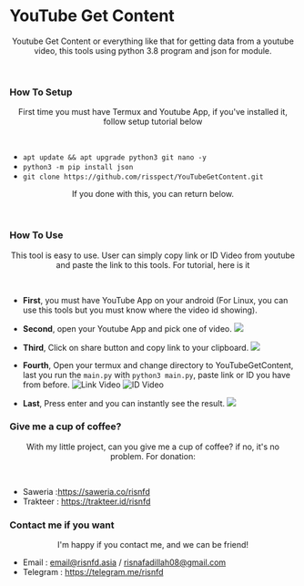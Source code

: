 # YouTube Get Content
<p align="center">Youtube Get Content or everything like that for getting data from a youtube video, this tools using python 3.8 program and json for module.</p><br/>

### How To Setup
<p align="center">First time you must have Termux and Youtube App, if you've installed it, follow setup tutorial below</p><br/>

* `apt update && apt upgrade python3 git nano -y`
* `python3 -m pip install json`
* `git clone https://github.com/risspect/YouTubeGetContent.git`

<p align="center">If you done with this, you can return below.</p><br/>

### How To Use
<p align="center">This tool is easy to use. User can simply copy link or ID Video from youtube and paste the link to this tools.
For tutorial, here is it</p><br/>

* **First**, you must have YouTube App on your android (For Linux, you can use this tools but you must know where the video id showing).
* **Second**, open your Youtube App and pick one of video.
![](/lib/images/1.jpg)

* **Third**, Click on share button and copy link to your clipboard.
![](/lib/images/2.jpg)

* **Fourth**, Open your termux and change directory to YouTubeGetContent, last you run the `main.py` with `python3 main.py`, paste link or ID you have from before.
![Link Video](/lib/images/3.jpg)
![ID Video](/lib/images/4.jpg)

* **Last**, Press enter and you can instantly see the result.
![](/lib/images/5.jpg)

### Give me a cup of coffee?
<p align="center">With my little project, can you give me a cup of coffee? if no, it's no problem.
For donation:</p><br/>

* Saweria :https://saweria.co/risnfd
* Trakteer : https://trakteer.id/risnfd

### Contact me if you want
<p align="center">I'm happy if you contact me, and we can be friend!</p>

* Email : email@risnfd.asia / risnafadillah08@gmail.com
* Telegram : https://telegram.me/risnfd
